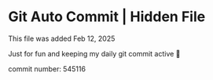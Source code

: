 # Git Auto Commit | Hidden File

This file was added Feb 12, 2025

Just for fun and keeping my daily git commit active 🤪

commit number: 545116
